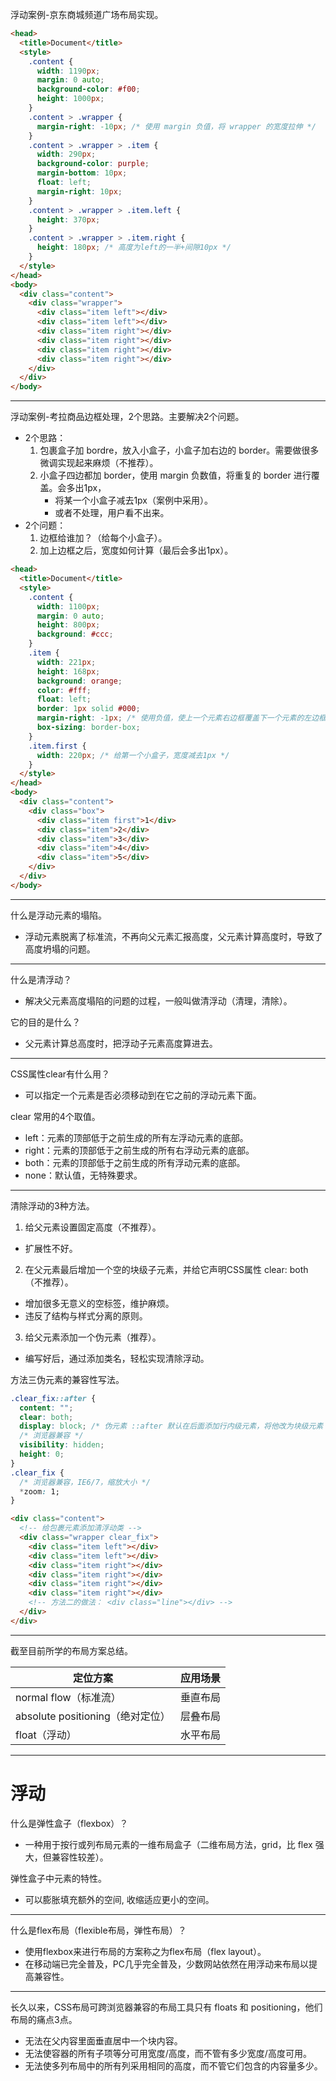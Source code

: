 浮动案例-京东商城频道广场布局实现。

```html
<head>
  <title>Document</title>
  <style>
    .content {
      width: 1190px;
      margin: 0 auto;
      background-color: #f00;
      height: 1000px;
    }
    .content > .wrapper {
      margin-right: -10px; /* 使用 margin 负值，将 wrapper 的宽度拉伸 */
    }
    .content > .wrapper > .item {
      width: 290px;
      background-color: purple;
      margin-bottom: 10px;
      float: left;
      margin-right: 10px;
    }
    .content > .wrapper > .item.left {
      height: 370px;
    }
    .content > .wrapper > .item.right {
      height: 180px; /* 高度为left的一半+间隙10px */
    }
  </style>
</head>
<body>
  <div class="content">
    <div class="wrapper">
      <div class="item left"></div>
      <div class="item left"></div>
      <div class="item right"></div>
      <div class="item right"></div>
      <div class="item right"></div>
      <div class="item right"></div>
    </div>
  </div>
</body>
```

-----

浮动案例-考拉商品边框处理，2个思路。主要解决2个问题。

- 2个思路：
  1. 包裹盒子加 bordre，放入小盒子，小盒子加右边的 border。需要做很多微调实现起来麻烦（不推荐）。
  2. 小盒子四边都加 border，使用 margin 负数值，将重复的 border 进行覆盖。会多出1px，
     - 将某一个小盒子减去1px（案例中采用）。
     - 或者不处理，用户看不出来。
- 2个问题：
	1. 边框给谁加？（给每个小盒子）。
	2. 加上边框之后，宽度如何计算（最后会多出1px）。

```html
<head>
  <title>Document</title>
  <style>
    .content {
      width: 1100px;
      margin: 0 auto;
      height: 800px;
      background: #ccc;
    }
    .item {
      width: 221px;
      height: 168px;
      background: orange;
      color: #fff;
      float: left;
      border: 1px solid #000;
      margin-right: -1px; /* 使用负值，使上一个元素右边框覆盖下一个元素的左边框 */
      box-sizing: border-box;
    }
    .item.first {
      width: 220px; /* 给第一个小盒子，宽度减去1px */
    }
  </style>
</head>
<body>
  <div class="content">
    <div class="box">
      <div class="item first">1</div>
      <div class="item">2</div>
      <div class="item">3</div>
      <div class="item">4</div>
      <div class="item">5</div>
    </div>
  </div>
</body>
```

-----

什么是浮动元素的塌陷。

- 浮动元素脱离了标准流，不再向父元素汇报高度，父元素计算高度时，导致了高度坍塌的问题。

-----

什么是清浮动？

- 解决父元素高度塌陷的问题的过程，一般叫做清浮动（清理，清除）。

它的目的是什么？

- 父元素计算总高度时，把浮动子元素高度算进去。

-----

CSS属性clear有什么用？

- 可以指定一个元素是否必须移动到在它之前的浮动元素下面。

clear 常用的4个取值。

- left：元素的顶部低于之前生成的所有左浮动元素的底部。
- right：元素的顶部低于之前生成的所有右浮动元素的底部。
- both：元素的顶部低于之前生成的所有浮动元素的底部。
- none：默认值，无特殊要求。

-----

清除浮动的3种方法。
1. 给父元素设置固定高度（不推荐）。

- 扩展性不好。

2. 在父元素最后增加一个空的块级子元素，并给它声明CSS属性 clear: both（不推荐）。

- 增加很多无意义的空标签，维护麻烦。
- 违反了结构与样式分离的原则。

3. 给父元素添加一个伪元素（推荐）。

- 编写好后，通过添加类名，轻松实现清除浮动。

方法三伪元素的兼容性写法。

```css
.clear_fix::after {
  content: "";
  clear: both;
  display: block; /* 伪元素 ::after 默认在后面添加行内级元素，将他改为块级元素 */
  /* 浏览器兼容 */
  visibility: hidden;
  height: 0;
}
.clear_fix {
  /* 浏览器兼容，IE6/7，缩放大小 */
  *zoom: 1;
}
```

```html
<div class="content">
  <!-- 给包裹元素添加清浮动类 -->
  <div class="wrapper clear_fix">
    <div class="item left"></div>
    <div class="item left"></div>
    <div class="item right"></div>
    <div class="item right"></div>
    <div class="item right"></div>
    <div class="item right"></div>
    <!-- 方法二的做法： <div class="line"></div> -->
  </div>
</div>
```

-----

截至目前所学的布局方案总结。

| 定位方案                         | 应用场景 |
| -------------------------------- | -------- |
| normal flow（标准流）            | 垂直布局 |
| absolute positioning（绝对定位） | 层叠布局 |
| float（浮动）                    | 水平布局 |

-----

# 浮动

什么是弹性盒子（flexbox）？

- 一种用于按行或列布局元素的一维布局盒子（二维布局方法，grid，比 flex 强大，但兼容性较差）。

弹性盒子中元素的特性。

- 可以膨胀填充额外的空间, 收缩适应更小的空间。

-----

什么是flex布局（flexible布局，弹性布局）？

- 使用flexbox来进行布局的方案称之为flex布局（flex layout）。
- 在移动端已完全普及，PC几乎完全普及，少数网站依然在用浮动来布局以提高兼容性。

-----

长久以来，CSS布局可跨浏览器兼容的布局工具只有 floats 和 positioning，他们布局的痛点3点。

- 无法在父内容里面垂直居中一个块内容。
- 无法使容器的所有子项等分可用宽度/高度，而不管有多少宽度/高度可用。
- 无法使多列布局中的所有列采用相同的高度，而不管它们包含的内容量多少。